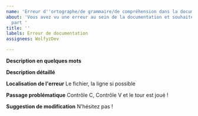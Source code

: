 ```yaml
---
name: 'Erreur d''ortographe/de grammaire/de compréhension dans la documentation '
about: 'Vous avez vu une erreur au sein de la documentation et souhaitez nous en faire
  part '
title: ''
labels: Erreur de documentation
assignees: WolfyzDev

---
```


**Description en quelques mots**

**Description détaillé**

**Localisation de l'erreur**
Le fichier, la ligne si possible

**Passage problématique**
Contrôle C, Contrôle V et le tour est joué !

**Suggestion de modification**
N'hésitez pas !
